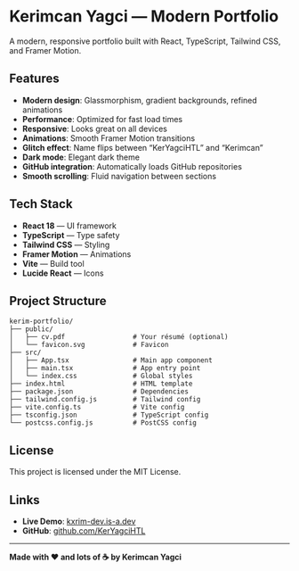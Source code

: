 # Kerimcan Yagci — Modern Portfolio

A modern, responsive portfolio built with React, TypeScript, Tailwind CSS, and Framer Motion.

## Features

- **Modern design**: Glassmorphism, gradient backgrounds, refined animations  
- **Performance**: Optimized for fast load times  
- **Responsive**: Looks great on all devices  
- **Animations**: Smooth Framer Motion transitions  
- **Glitch effect**: Name flips between “KerYagciHTL” and “Kerimcan”  
- **Dark mode**: Elegant dark theme  
- **GitHub integration**: Automatically loads GitHub repositories  
- **Smooth scrolling**: Fluid navigation between sections

## Tech Stack

- **React 18** — UI framework  
- **TypeScript** — Type safety  
- **Tailwind CSS** — Styling  
- **Framer Motion** — Animations  
- **Vite** — Build tool  
- **Lucide React** — Icons

## Project Structure

```
kerim-portfolio/
├── public/
│   ├── cv.pdf                 # Your résumé (optional)
│   └── favicon.svg            # Favicon
├── src/
│   ├── App.tsx                # Main app component
│   ├── main.tsx               # App entry point
│   └── index.css              # Global styles
├── index.html                 # HTML template
├── package.json               # Dependencies
├── tailwind.config.js         # Tailwind config
├── vite.config.ts             # Vite config
├── tsconfig.json              # TypeScript config
└── postcss.config.js          # PostCSS config
```

## License

This project is licensed under the MIT License.

## Links

- **Live Demo**: [kxrim-dev.is-a.dev](https://kxrim-dev.is-a.dev)  
- **GitHub**: [github.com/KerYagciHTL](https://github.com/KerYagciHTL)

---

**Made with ❤️ and lots of ☕ by Kerimcan Yagci**
